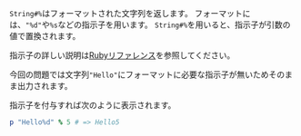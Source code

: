 `String#%`はフォーマットされた文字列を返します。
フォーマットには、`"%d"`や`%s`などの指示子を用います。
`String#%`を用いると、指示子が引数の値で置換されます。

指示子の詳しい説明は[Rubyリファレンス](https://docs.ruby-lang.org/ja/2.1.0/method/Kernel/m/sprintf.html)を参照してください。

今回の問題では文字列`"Hello"`にフォーマットに必要な指示子が無いためそのまま出力されます。

指示子を付与すれば次のように表示されます。

```ruby
p "Hello%d" % 5 # => Hello5
```
